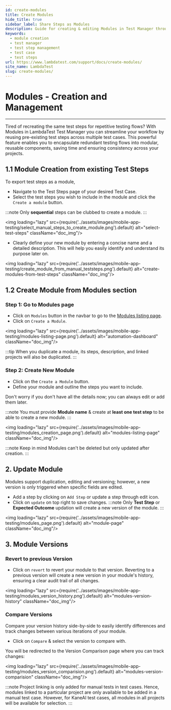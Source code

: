 ```yaml
---
id: create-modules
title: Create Modules
hide_title: true
sidebar_label: Share Steps as Modules
description: Guide for creating & editing Modules in Test Manager through Modules page.
keywords:
  - module creation
  - test manager
  - test step management 
  - test case
  - test steps
url: https://www.lambdatest.com/support/docs/create-modules/
site_name: LambdaTest
slug: create-modules/
---
```


<script type="application/ld+json"
      dangerouslySetInnerHTML={{ __html: JSON.stringify({
       "@context": "https://schema.org",
        "@type": "BreadcrumbList",
        "itemListElement": [{
          "@type": "ListItem",
          "position": 1,
          "name": "LambdaTest",
          "item": "https://www.lambdatest.com"
        },{
          "@type": "ListItem",
          "position": 2,
          "name": "Support",
          "item": "https://www.lambdatest.com/support/docs/"
        },{
          "@type": "ListItem",
          "position": 3,
          "name": "Create Modules",
          "item": "https://www.lambdatest.com/support/docs/create-modules/"
        }]
      })
    }}
></script>

# Modules - Creation and Management
***
Tired of recreating the same test steps for repetitive testing flows? With Modules in LambdaTest Test Manager you can streamline your workflow by reusing pre-existing test steps across multiple test cases. This powerful feature enables you to encapsulate redundant testing flows into modular, reusable components, saving time and ensuring consistency across your projects.

## 1.1 Module Creation from existing Test Steps

To export test steps as a module, 
- Navigate to the Test Steps page of your desired Test Case. 
- Select the test steps you wish to include in the module and click the `Create a module` button.

:::note
 Only **sequential** steps can be clubbed to create a module.
:::

<img loading="lazy" src={require('../assets/images/mobile-app-testing/select_manual_steps_to_create_module.png').default} alt="select-test-steps" className="doc_img"/>

- Clearly define your new module by entering a concise name and a detailed description. This will help you easily identify and understand its purpose later on.

<img loading="lazy" src={require('../assets/images/mobile-app-testing/create_module_from_manual_teststeps.png').default} alt="create-modules-from-test-steps" className="doc_img"/>

## 1.2 Create Module from Modules section

### Step 1: Go to Modules page

- Click on `Modules` button in the navbar to go to the [Modules listing page](https://test-manager.lambdatest.com/module).
- Click on `Create a Module`.

<img loading="lazy" src={require('../assets/images/mobile-app-testing/modules-listing-page.png').default} alt="automation-dashboard" className="doc_img"/>

:::tip
 When you duplicate a module, its steps, description, and linked projects will also be duplicated.
:::

### Step 2: Create New Module

- Click on the `Create a Module` button. 
- Define your module and outline the steps you want to include.

Don't worry if you don't have all the details now; you can always edit or add them later.

:::note
 You must provide **Module name** & create at **least one test step** to be able to create a new module.
:::

<img loading="lazy" src={require('../assets/images/mobile-app-testing/modules_creation_page.png').default} alt="modules-listing-page" className="doc_img"/>

:::note
 Keep in mind Modules can't be deleted but only updated after creation.
:::

## 2. Update Module
Modules support duplication, editing and versioning; however, a new version is only triggered when specific fields are edited.
- Add a step by clicking on `Add Step` or update a step through edit icon. 
- Click on `update` on top right to save changes.
:::note
 Only **Test Step** or **Expected Outcome** updation will create a new version of the module.
:::

<img loading="lazy" src={require('../assets/images/mobile-app-testing/modules_page.png').default} alt="module-page" className="doc_img"/>

## 3. Module Versions

### Revert to previous Version
- Click on `revert` to revert your module to that version. Reverting to a previous version will create a new version in your module's history, ensuring a clear audit trail of all changes.

<img loading="lazy" src={require('../assets/images/mobile-app-testing/modules_version_history.png').default} alt="modules-version-history" className="doc_img"/>

### Compare Versions
Compare your version history side-by-side to easily identify differences and track changes between various iterations of your module.

- Click on `Compare` & select the version to compare with. 

You will be redirected to the Version Comparison page where you can track changes:

<img loading="lazy" src={require('../assets/images/mobile-app-testing/modules_version_comparision.png').default} alt="modules-version-comparision" className="doc_img"/>

:::note
Project linking is only added for manual tests in test cases. Hence, modules linked to a particular project are only available to be added in a manual test case. However, for KaneAI test cases, all modules in all projects will be available for selection.
:::